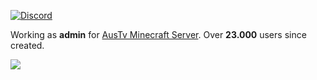 [![Discord](https://img.shields.io/badge/Discord-%237289DA.svg?logo=discord&logoColor=white)](https://discord.gg/https://discord.com/invite/jdVxeGb) 

Working as **admin** for [AusTv Minecraft Server](https://github.com/austv-minecraft). Over **23.000** users since created.

![](https://github-readme-streak-stats.herokuapp.com/?user=Micosedeunha&theme=dark&hide_border=false)
